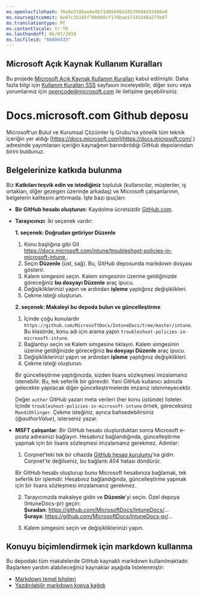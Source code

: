 ```yaml
---
ms.openlocfilehash: 76e6e3186ae0e8bf1d05698d28539994d33486e8
ms.sourcegitcommit: 6e07c35145f70b008cf170bae57143248a275b67
ms.translationtype: MT
ms.contentlocale: tr-TR
ms.lasthandoff: 06/07/2019
ms.locfileid: "66804433"
---
```

## <a name="microsoft-open-source-code-of-conduct"></a>Microsoft Açık Kaynak Kullanım Kuralları

Bu projede [Microsoft Açık Kaynak Kullanım Kuralları](https://opensource.microsoft.com/codeofconduct/) kabul edilmiştir.
Daha fazla bilgi için [Kullanım Kuralları SSS](https://opensource.microsoft.com/codeofconduct/faq/) sayfasını inceleyebilir, diğer soru veya yorumlarınız için [opencode@microsoft.com](mailto:opencode@microsoft.com) ile iletişime geçebilirsiniz.

# <a name="docsmicrosoftcom-github-repository"></a>Docs.microsoft.com Github deposu

Microsoft’un Bulut ve Kurumsal Çözümler İş Grubu’na yönelik tüm teknik içeriğin yer aldığı [https://docs.microsoft.com](https://docs.microsoft.com/.) adresinde yayımlanan içeriğin kaynağının barındırıldığı GitHub depolarından birini buldunuz.

## <a name="contribute-to-your-documentation"></a>Belgelerinize katkıda bulunma
Biz **Katkıları teşvik edin ve istediğiniz** topluluk (kullanıcılar, müşteriler, iş ortakları, diğer gezegen üzerinde arkadaş) ve Microsoft çalışanlarının, belgelerin kalitesini arttırmada. İşte bazı ipuçları:

* **Bir GitHub hesabı oluşturun**: Kaydolma ücretsizdir [GitHub.com](https://www.github.com).

* **Tarayıcınızı**: İki seçenek vardır: 

    **1. seçenek: Doğrudan getiriyor Düzenle**  
    1. Konu başlığına gibi Git [ https://docs.microsoft.com/intune/troubleshoot-policies-in-microsoft-intune ](https://docs.microsoft.com/intune/troubleshoot-policies-in-microsoft-intune). 
    2. Seçin **Düzenle** (üst, sağ). Bu, GitHub deposunda markdown dosyası gösterir.
    3. Kalem simgesini seçin. Kalem simgesinin üzerine geldiğinizde göreceğiniz **bu dosyayı Düzenle** araç ipucu. 
    4. Değişikliklerinizi yapın ve ardından **işleme** yaptığınız değişiklikleri. 
    5. Çekme isteği oluşturun.
    
    **2. seçenek: Makaleyi bu depoda bulun ve güncelleştirme**  
    1.  İçinde çoğu konulardır `https://github.com/MicrosoftDocs/IntuneDocs/tree/master/intune`. Bu klasörde, konu adı için arama yapın `troubleshoot-policies-in-microsoft-intune`. 
    2. Bağlantıyı seçin ve Kalem simgesine tıklayın. Kalem simgesinin üzerine geldiğinizde göreceğiniz **bu dosyayı Düzenle** araç ipucu. 
    3. Değişikliklerinizi yapın ve ardından **işleme** yaptığınız değişiklikleri. 
    4. Çekme isteği oluşturun. 

  Bir güncelleştirme yaptığınızda, sizden lisans sözleşmesi imzalamanız istenebilir. Bu, tek seferlik bir görevdir. Yani GitHub kullanıcı adınızla gelecekte yapılacak diğer güncelleştirmelerde imzanız istenmeyecektir. 
  
  Değer `author` GitHub yazarı meta verileri (her konu üstünde) listeler. İçinde `troubleshoot-policies-in-microsoft-intune` örnek, göreceksiniz `MandiOhlinger`. Çekme isteğiniz, ayrıca bahsedebilirsiniz (@*authorValue*), isterseniz yazar.
  
* **MSFT çalışanlar**: Bir GitHub hesabı oluşturduktan sonra Microsoft e-posta adresinizi bağlayın. Hesabınız bağlandığında, güncelleştirme yapmak için bir lisans sözleşmesi imzalamanız gerekmez. Adımlar:

  1. Corpnet’teki tek bir cihazda [GitHub hesap kurulumu](https://review.docs.microsoft.com/en-us/help/contribute/contribute-get-started-setup-github?branch=master)’na gidin. Corpnet’te değilseniz, bu bağlantı 404 hatası döndürür.
  
    Bir GitHub hesabı oluşturup bunu Microsoft hesabınıza bağlamak, tek seferlik bir işlemdir. Hesabınız bağlandığında, güncelleştirme yapmak için bir lisans sözleşmesi imzalamanız gerekmez. 

  2. Tarayıcınızda makaleye gidin ve **Düzenle**’yi seçin. Özel depoya (IntuneDocs-pr) geçin:  
    **Şuradan**: https://github.com/MicrosoftDocs/IntuneDocs/...  
    **Şuraya**: https://github.com/MicrosoftDocs/IntuneDocs-pr/...
  
  3. Kalem simgesini seçin ve değişikliklerinizi yapın. 

## <a name="use-markdown-to-format-your-topic"></a>Konuyu biçimlendirmek için markdown kullanma
Bu depodaki tüm makalelerde GitHub kaynaklı markdown kullanılmaktadır. Başlarken yardım alabileceğiniz kaynaklar aşağıda listelenmiştir:

* [Markdown temel bilgileri](https://help.github.com/articles/basic-writing-and-formatting-syntax/)
* [Yazdırılabilir markdown kopya kağıdı](https://guides.github.com/pdfs/markdown-cheatsheet-online.pdf)
